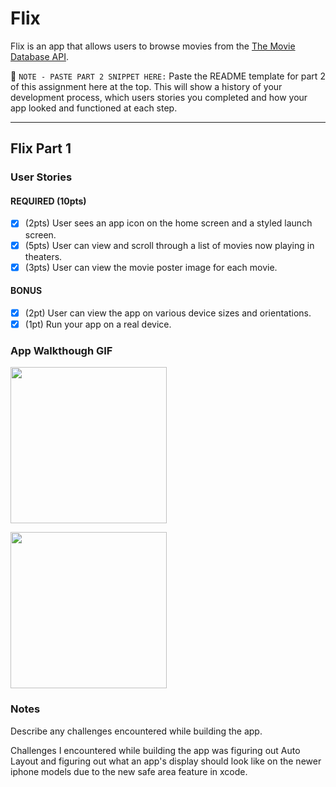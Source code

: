 # Flix

Flix is an app that allows users to browse movies from the [The Movie Database API](http://docs.themoviedb.apiary.io/#).

📝 `NOTE - PASTE PART 2 SNIPPET HERE:` Paste the README template for part 2 of this assignment here at the top. This will show a history of your development process, which users stories you completed and how your app looked and functioned at each step.

---

## Flix Part 1

### User Stories

#### REQUIRED (10pts)
- [x] (2pts) User sees an app icon on the home screen and a styled launch screen.
- [x] (5pts) User can view and scroll through a list of movies now playing in theaters.
- [x] (3pts) User can view the movie poster image for each movie.

#### BONUS
- [x] (2pt) User can view the app on various device sizes and orientations.
- [x] (1pt) Run your app on a real device.

### App Walkthough GIF

<img src="http://g.recordit.co/yBKfGmvdIh.gif" width=250><br>

<img src="http://g.recordit.co/HO2XSZNDuQ.gif" width=250><br>

### Notes
Describe any challenges encountered while building the app. 

Challenges I encountered while building the app was figuring out Auto Layout and figuring out what an app's display should look like on the newer iphone models due to the new safe area feature in xcode.
